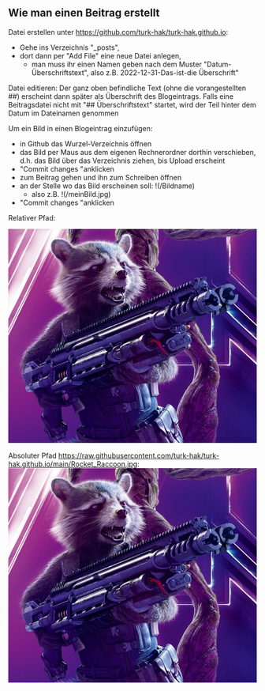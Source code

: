 
## Wie man einen Beitrag erstellt

Datei erstellen unter https://github.com/turk-hak/turk-hak.github.io:
- Gehe ins Verzeichnis "_posts", 
- dort dann per "Add File" eine neue Datei anlegen, 
  - man muss ihr einen Namen geben nach dem Muster "Datum-Überschriftstext", also z.B. 2022-12-31-Das-ist-die Überschrift"

Datei editieren:
Der ganz oben befindliche Text (ohne die vorangestellten ##) erscheint dann später als Überschrift des Blogeintrags. Falls eine Beitragsdatei nicht mit "## Überschriftstext" startet, wird der Teil hinter dem Datum im Dateinamen genommen

Um ein Bild in einen Blogeintrag einzufügen:
- in Github das Wurzel-Verzeichnis öffnen
- das Bild per Maus aus dem eigenen Rechnerordner dorthin verschieben, d.h. das Bild über das Verzeichnis ziehen, bis Upload erscheint
- "Commit changes "anklicken
- zum Beitrag gehen und ihn zum Schreiben öffnen
- an der Stelle wo das Bild erscheinen soll: !(/Bildname)
  - also z.B. \!(/meinBild.jpg)
- "Commit changes "anklicken

Relativer Pfad:

![Guardians of the Galaxy: Rocket](/Rocket_Raccoon.jpg)


Absoluter Pfad https://raw.githubusercontent.com/turk-hak/turk-hak.github.io/main/Rocket_Raccoon.jpg:
![Guardians of the Galaxy: Rocket](https://raw.githubusercontent.com/turk-hak/turk-hak.github.io/main/Rocket_Raccoon.jpg)
